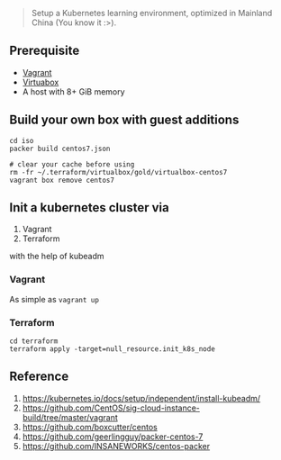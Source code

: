 > Setup a Kubernetes learning environment, optimized in Mainland China (You know it :>).

## Prerequisite
* [Vagrant](https://www.vagrantup.com/downloads.html)
* [Virtuabox](https://www.virtualbox.org)
* A host with 8+ GiB memory

## Build your own box with guest additions
```
cd iso
packer build centos7.json

# clear your cache before using
rm -fr ~/.terraform/virtualbox/gold/virtualbox-centos7
vagrant box remove centos7
```

## Init a kubernetes cluster via
1. Vagrant
1. Terraform

with the help of kubeadm

### Vagrant
As simple as ```vagrant up```

### Terraform
```
cd terraform
terraform apply -target=null_resource.init_k8s_node
```

## Reference
1. https://kubernetes.io/docs/setup/independent/install-kubeadm/
1. https://github.com/CentOS/sig-cloud-instance-build/tree/master/vagrant
1. https://github.com/boxcutter/centos
1. https://github.com/geerlingguy/packer-centos-7
1. https://github.com/INSANEWORKS/centos-packer

